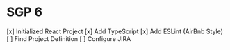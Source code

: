 # SGP 6

[x] Initialized React Project
[x] Add TypeScript
[x] Add ESLint (AirBnb Style)
[ ] Find Project Definition
[ ] Configure JIRA
